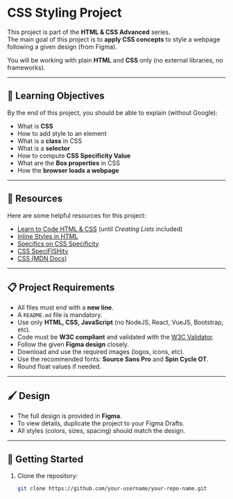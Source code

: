 # CSS Styling Project

This project is part of the **HTML & CSS Advanced** series.  
The main goal of this project is to **apply CSS concepts** to style a webpage following a given design (from Figma).  

You will be working with plain **HTML** and **CSS** only (no external libraries, no frameworks).

---

## 🎯 Learning Objectives

By the end of this project, you should be able to explain (without Google):

- What is **CSS**  
- How to add style to an element  
- What is a **class** in CSS  
- What is a **selector**  
- How to compute **CSS Specificity Value**  
- What are the **Box properties** in CSS  
- How the **browser loads a webpage**

---

## 📖 Resources

Here are some helpful resources for this project:

- [Learn to Code HTML & CSS](https://learn.shayhowe.com/html-css/) (until *Creating Lists* included)  
- [Inline Styles in HTML](https://www.w3schools.com/html/html_styles.asp)  
- [Specifics on CSS Specificity](https://css-tricks.com/specifics-on-css-specificity/)  
- [CSS SpeciFISHity](https://specifishity.com/)  
- [CSS (MDN Docs)](https://developer.mozilla.org/en-US/docs/Web/CSS)  

---

## 📋 Project Requirements

- All files must end with a **new line**.  
- A `README.md` file is mandatory.  
- Use only **HTML, CSS, JavaScript** (no NodeJS, React, VueJS, Bootstrap, etc).  
- Code must be **W3C compliant** and validated with the [W3C Validator](https://validator.w3.org/).  
- Follow the given **Figma design** closely.  
- Download and use the required images (logos, icons, etc).  
- Use the recommended fonts: **Source Sans Pro** and **Spin Cycle OT**.  
- Round float values if needed.  

---

## 🖌️ Design

- The full design is provided in **Figma**.  
- To view details, duplicate the project to your Figma Drafts.  
- All styles (colors, sizes, spacing) should match the design.  

---

## 🚀 Getting Started

1. Clone the repository:

   ```bash
   git clone https://github.com/your-username/your-repo-name.git
